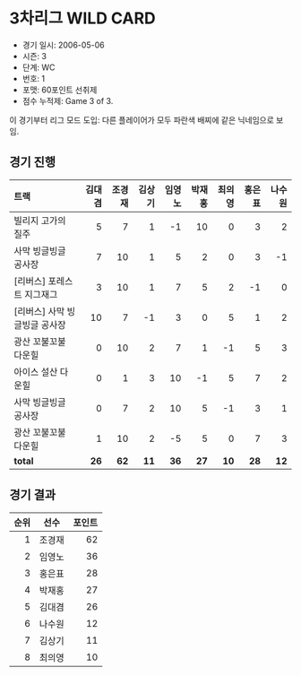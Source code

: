# 3차리그 WILD CARD

- 경기 일시: 2006-05-06
- 시즌: 3
- 단계: WC
- 번호: 1
- 포맷: 60포인트 선취제
- 점수 누적제: Game 3 of 3.



이 경기부터 리그 모드 도입: 다른 플레이어가 모두 파란색 배찌에 같은 닉네임으로 보임.

## 경기 진행

| 트랙 | 김대겸 | 조경재 | 김상기 | 임영노 | 박재홍 | 최의영 | 홍은표 | 나수원 |
|:---|---:|---:|---:|---:|---:|---:|---:|---:|
| 빌리지 고가의 질주 | 5 | 7 | 1 | -1 | 10 | 0 | 3 | 2 |
| 사막 빙글빙글 공사장 | 7 | 10 | 1 | 5 | 2 | 0 | 3 | -1 |
| [리버스] 포레스트 지그재그 | 3 | 10 | 1 | 7 | 5 | 2 | -1 | 0 |
| [리버스] 사막 빙글빙글 공사장 | 10 | 7 | -1 | 3 | 0 | 5 | 1 | 2 |
| 광산 꼬불꼬불 다운힐 | 0 | 10 | 2 | 7 | 1 | -1 | 5 | 3 |
| 아이스 설산 다운힐 | 0 | 1 | 3 | 10 | -1 | 5 | 7 | 2 |
| 사막 빙글빙글 공사장 | 0 | 7 | 2 | 10 | 5 | -1 | 3 | 1 |
| 광산 꼬불꼬불 다운힐 | 1 | 10 | 2 | -5 | 5 | 0 | 7 | 3 |
| __total__ | __26__ | __62__ | __11__ | __36__ | __27__ | __10__ | __28__ | __12__ |




## 경기 결과

| 순위 | 선수 | 포인트 |
|---:|:---:|---:|
| 1 | 조경재 | 62 |
| 2 | 임영노 | 36 |
| 3 | 홍은표 | 28 |
| 4 | 박재홍 | 27 |
| 5 | 김대겸 | 26 |
| 6 | 나수원 | 12 |
| 7 | 김상기 | 11 |
| 8 | 최의영 | 10 |

